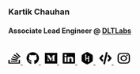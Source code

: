 <h3 style="border-bottom: none">Kartik Chauhan</h3>
<h4 style="border-bottom: none">Associate Lead Engineer @ <a href="https://www.dltlabs.com/" target="_blank">DLTLabs</a></h4>
<br>
<div>
    <span data-bs-toggle="tooltip" data-placement="left" title="Stackoverflow">
        <a href="https://stackoverflow.com/users/6352772/kartik-chauhan" target="_blank">
            <img src="./assets/stack-overflow.svg" height="25" width="25">
        </a>
    </span>&nbsp;
    <span data-bs-toggle="tooltip" data-placement="left" title="Github">
        <a href="https://github.com/kartikchauhan" target="_blank">
            <img src="./assets/github.svg" height="25" width="25">
        </a>
    </span>&nbsp;
    <span data-bs-toggle="tooltip" data-placement="left" title="Medium">
        <a href="https://medium.com/@chauhan.kartik25" target="_blank">
            <img src="./assets/medium.svg" height="25" width="25">
        </a>
    </span>&nbsp;
    <span data-bs-toggle="tooltip" data-placement="left" title="LinkedIn">
        <a href="https://www.linkedin.com/in/kartik-chauhan-a9b605135/" target="_blank">
            <img src="./assets/linkedin.svg" height="25" width="25">
        </a>
    </span>&nbsp;
    <span data-bs-toggle="tooltip" data-placement="left" title="HackerRank">
        <a href="https://www.hackerrank.com/kartik_chauhan" target="_blank">
            <img src="./assets/hackerrank.svg" height="25" width="25">
        </a>
    </span>&nbsp;
    <span data-bs-toggle="tooltip" data-placement="left" title="CodeChef">
        <a href="https://www.codechef.com/users/chauhankartik" target="_blank">
            <img src="./assets/code.svg" height="25" width="25">
        </a>
    </span>&nbsp;
    <span data-bs-toggle="tooltip" data-placement="left" title="Instagram">
        <a href="https://www.instagram.com/chauhan_kartik34/" target="_blank">
            <img src="./assets/instagram.svg" height="25" width="25">
        </a>
    </span>
</div>
